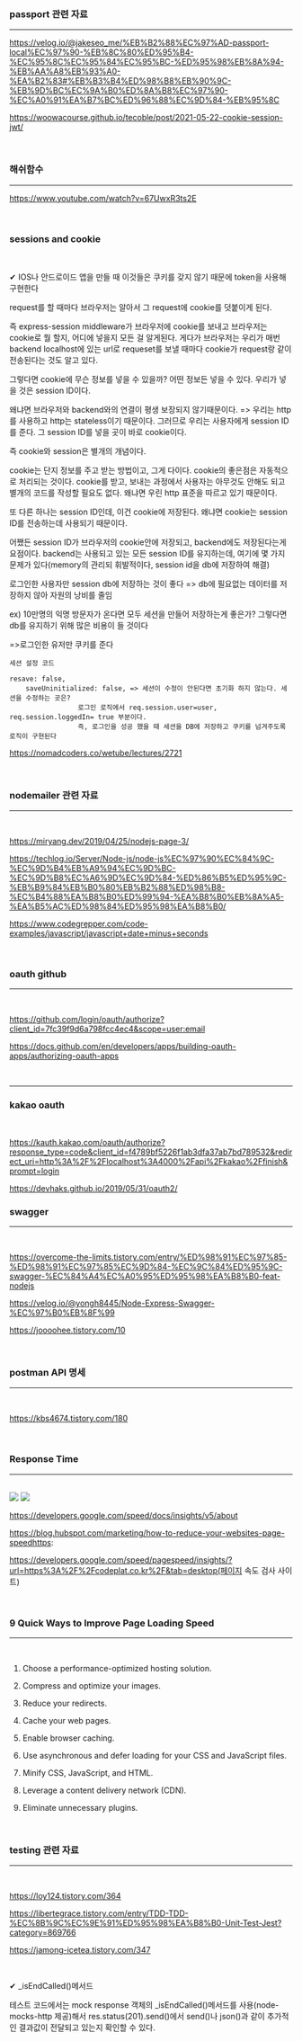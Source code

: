 ### passport 관련 자료
---

https://velog.io/@jakeseo_me/%EB%B2%88%EC%97%AD-passport-local%EC%97%90-%EB%8C%80%ED%95%B4-%EC%95%8C%EC%95%84%EC%95%BC-%ED%95%98%EB%8A%94-%EB%AA%A8%EB%93%A0-%EA%B2%83#%EB%B3%B4%ED%98%B8%EB%90%9C-%EB%9D%BC%EC%9A%B0%ED%8A%B8%EC%97%90-%EC%A0%91%EA%B7%BC%ED%96%88%EC%9D%84-%EB%95%8C

https://woowacourse.github.io/tecoble/post/2021-05-22-cookie-session-jwt/

<br>

### 해쉬함수 
---

https://www.youtube.com/watch?v=67UwxR3ts2E

<br>

### sessions and cookie 

<br>

✔ IOS나 안드로이드 앱을 만들 때 이것들은 쿠키를 갖지 않기 때문에 token을 사용해 구현한다

request를 할 때마다 브라우저는 알아서 그 request에 cookie를 덧붙이게 된다.

즉 express-session middleware가 브라우저에 cookie를 보내고 브라우저는 cookie로 뭘 할지, 어디에 넣을지 모든 걸 알게된다.
게다가 브라우저는 우리가 매번 backend localhost에 있는 url로 requeset를 보낼 때마다 cookie가 request랑 같이 전송된다는 것도 알고 있다.

그렇다면 cookie에 무슨 정보를 넣을 수 있을까?
어떤 정보든 넣을 수 있다.
우리가 넣을 것은 session ID이다.

왜냐면 브라우저와 backend와의 연결이 평생 보장되지 않기때문이다. => 우리는 http를 사용하고 http는 stateless이기 때문이다.
그러므로 우리는 사용자에게 session ID를 준다.
그 session ID를 넣을 곳이 바로 cookie이다.

즉 cookie와 session은 별개의 개념이다.

cookie는 단지 정보를 주고 받는 방법이고, 그게 다이다.
cookie의 좋은점은 자동적으로 처리되는 것이다. cookie를 받고, 보내는 과정에서 사용자는 아무것도
안해도 되고 별개의 코드를 작성할 필요도 없다. 왜냐면 우린 http 표준을 따르고 있기 때문이다.

또 다른 하나는 session ID인데, 이건 cookie에 저장된다.
왜냐면 cookie는 session ID를 전송하는데 사용되기 때문이다. 

어쨌든 session ID가 브라우저의 cookie안에 저장되고, backend에도 저장된다는게 요점이다.
backend는 사용되고 있는 모든 session ID를 유지하는데, 여기에 몇 가지 문제가 있다(memory의 관리되 휘발적이다, session id을 db에 저장하여 해결)

로그인한 사용자만 session db에 저장하는 것이 좋다 => db에 필요없는 데이터를 저장하지 않아 자원의 낭비를 줄임

ex) 10만명의 익명 방문자가 온다면 모두 세션을 만들어 저장하는게 좋은가? 그렇다면 db를 유지하기 위해 많은 비용이 들 것이다

=>로그인한 유저만 쿠키를 준다 
 	
	세션 설정 코드

	resave: false,
    	saveUninitialized: false, => 세션이 수정이 안된다면 초기화 하지 않는다. 세션을 수정하는 곳은? 
			         로그인 로직에서 req.session.user=user, req.session.loggedIn= true 부분이다.
			         즉, 로그인을 성공 했을 때 세션을 DB에 저장하고 쿠키를 넘겨주도록 로직이 구현된다


https://nomadcoders.co/wetube/lectures/2721

<br>

### nodemailer 관련 자료
---
<br>

https://miryang.dev/2019/04/25/nodejs-page-3/

https://techlog.io/Server/Node-js/node-js%EC%97%90%EC%84%9C-%EC%9D%B4%EB%A9%94%EC%9D%BC-%EC%9D%B8%EC%A6%9D%EC%9D%84-%ED%86%B5%ED%95%9C-%EB%B9%84%EB%B0%80%EB%B2%88%ED%98%B8-%EC%B4%88%EA%B8%B0%ED%99%94-%EA%B8%B0%EB%8A%A5-%EA%B5%AC%ED%98%84%ED%95%98%EA%B8%B0/

https://www.codegrepper.com/code-examples/javascript/javascript+date+minus+seconds

<br>

### oauth github
---

<br>

https://github.com/login/oauth/authorize?client_id=7fc39f9d6a798fcc4ec4&scope=user:email

https://docs.github.com/en/developers/apps/building-oauth-apps/authorizing-oauth-apps

<br>

---

### kakao oauth 

<br>

https://kauth.kakao.com/oauth/authorize?response_type=code&client_id=f4789bf5226f1ab3dfa37ab7bd789532&redirect_uri=http%3A%2F%2Flocalhost%3A4000%2Fapi%2Fkakao%2Ffinish&prompt=login

https://devhaks.github.io/2019/05/31/oauth2/


### swagger 
---
<br>

https://overcome-the-limits.tistory.com/entry/%ED%98%91%EC%97%85-%ED%98%91%EC%97%85%EC%9D%84-%EC%9C%84%ED%95%9C-swagger-%EC%84%A4%EC%A0%95%ED%95%98%EA%B8%B0-feat-nodejs

https://velog.io/@yongh8445/Node-Express-Swagger-%EC%97%B0%EB%8F%99

https://joooohee.tistory.com/10

<br>

### postman API 명세
---
<br>

https://kbs4674.tistory.com/180

<br>

### Response Time

---

<br>

<img src="https://user-images.githubusercontent.com/62149784/130916785-10cba33d-1859-4750-811e-c75bc47f681a.jpg">

<img src="https://user-images.githubusercontent.com/62149784/130916790-08c82b74-c1da-4f2b-8d85-abf10f2d532a.jpg">

https://developers.google.com/speed/docs/insights/v5/about

https://blog.hubspot.com/marketing/how-to-reduce-your-websites-page-speedhttps:

https://developers.google.com/speed/pagespeed/insights/?url=https%3A%2F%2Fcodeplat.co.kr%2F&tab=desktop(페이지 속도 검사 사이트)

<br>

### 9 Quick Ways to Improve Page Loading Speed

---

<br>

1. Choose a performance-optimized hosting solution.

2. Compress and optimize your images.

3. Reduce your redirects.

4. Cache your web pages.

5. Enable browser caching.

6. Use asynchronous and defer loading for your CSS and JavaScript files.

7. Minify CSS, JavaScript, and HTML.

8. Leverage a content delivery network (CDN).

9. Eliminate unnecessary plugins.

<br>


### testing 관련 자료

---

<br>

https://loy124.tistory.com/364

https://libertegrace.tistory.com/entry/TDD-TDD-%EC%8B%9C%EC%9E%91%ED%95%98%EA%B8%B0-Unit-Test-Jest?category=869766

https://jamong-icetea.tistory.com/347

<br>

✔ _isEndCalled()메서드

테스트 코드에서는 mock response 객체의 _isEndCalled()메서드를 사용(node-mocks-http 제공)해서 res.status(201).send()에서 send()나 json()과 같이 추가적인 결과값이 전달되고 있는지 확인할 수 있다.